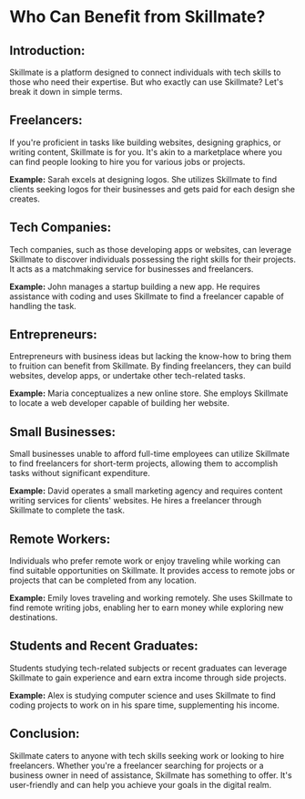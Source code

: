 # Who Can Benefit from Skillmate?

## Introduction:
Skillmate is a platform designed to connect individuals with tech skills to those who need their expertise. But who exactly can use Skillmate? Let's break it down in simple terms.

## Freelancers:
If you're proficient in tasks like building websites, designing graphics, or writing content, Skillmate is for you. It's akin to a marketplace where you can find people looking to hire you for various jobs or projects.

**Example:** Sarah excels at designing logos. She utilizes Skillmate to find clients seeking logos for their businesses and gets paid for each design she creates.

## Tech Companies:
Tech companies, such as those developing apps or websites, can leverage Skillmate to discover individuals possessing the right skills for their projects. It acts as a matchmaking service for businesses and freelancers.

**Example:** John manages a startup building a new app. He requires assistance with coding and uses Skillmate to find a freelancer capable of handling the task.

## Entrepreneurs:
Entrepreneurs with business ideas but lacking the know-how to bring them to fruition can benefit from Skillmate. By finding freelancers, they can build websites, develop apps, or undertake other tech-related tasks.

**Example:** Maria conceptualizes a new online store. She employs Skillmate to locate a web developer capable of building her website.

## Small Businesses:
Small businesses unable to afford full-time employees can utilize Skillmate to find freelancers for short-term projects, allowing them to accomplish tasks without significant expenditure.

**Example:** David operates a small marketing agency and requires content writing services for clients' websites. He hires a freelancer through Skillmate to complete the task.

## Remote Workers:
Individuals who prefer remote work or enjoy traveling while working can find suitable opportunities on Skillmate. It provides access to remote jobs or projects that can be completed from any location.

**Example:** Emily loves traveling and working remotely. She uses Skillmate to find remote writing jobs, enabling her to earn money while exploring new destinations.

## Students and Recent Graduates:
Students studying tech-related subjects or recent graduates can leverage Skillmate to gain experience and earn extra income through side projects.

**Example:** Alex is studying computer science and uses Skillmate to find coding projects to work on in his spare time, supplementing his income.

## Conclusion:
Skillmate caters to anyone with tech skills seeking work or looking to hire freelancers. Whether you're a freelancer searching for projects or a business owner in need of assistance, Skillmate has something to offer. It's user-friendly and can help you achieve your goals in the digital realm.
